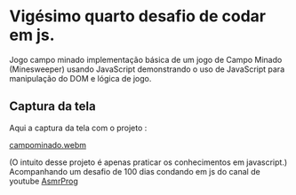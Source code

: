 # Vigésimo quarto desafio de codar em js.


Jogo campo minado implementação básica de um jogo de Campo Minado (Minesweeper) usando JavaScript demonstrando o uso de JavaScript para manipulação do DOM e lógica de jogo.
## Captura da tela
Aqui a captura da tela com o projeto :

[campominado.webm](https://github.com/77971904/Desafio-de-codar-em-javascript24/assets/108705247/5a816b5b-180b-4893-8a55-bfcd14fe505f)

(O intuito desse projeto é apenas praticar os conhecimentos em javascript.)
Acompanhando um desafio de 100 dias condando em js do canal de youtube <a href="youtube.com/channel/UCJqXkOwrq7uBn-sn_Fvce9Q?sub_confirmation=1">AsmrProg</a>
